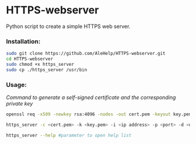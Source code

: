 # HTTPS-webserver
Python script to create a simple HTTPS web server.

### Installation:
```bash
sudo git clone https://github.com/AleHelp/HTTPS-webserver.git
cd HTTPS-webserver
sudo chmod +x https_server 
sudo cp ./https_server /usr/bin
```

### Usage:

_Command to generate a self-signed certificate and the corresponding private key_
```bash
openssl req -x509 -newkey rsa:4096 -nodes -out cert.pem -keyout key.pem -days 365
```
```bash
https_server -c <cert.pem> -k <key.pem> -i <ip address> -p <port> -d <directory to serve> #parameters -i, -p, and -d are not mandatory; default values can be used.
```
```bash
https_server --help #parameter to open help list
```
